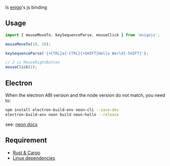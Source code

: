 Is [enigo](https://github.com/enigo-rs/enigo)'s js binding

## Usage

```js
import { mouseMoveTo, keySequenceParse, mouseClick } from 'enigojs';

mouseMoveTo(10, 10);

keySequenceParse('{+CTRL}a{-CTRL}{+SHIFT}Hello World{-SHIFT}');

// 2 is MouseRightButton
mouseClick(2);
```

## Electron

When the electron ABI version and the node version do not match,
you need to:

```bash
npm install electron-build-env neon-cli --save-dev
electron-build-env neon build neon-hello --release
```
see: [neon docs](https://neon-bindings.com/docs/electron-apps/)

## Requirement

- [Rust & Cargo](https://www.rust-lang.org/learn/get-started)
- [Linux dependencies](https://github.com/enigo-rs/enigo#runtime-dependencies)

